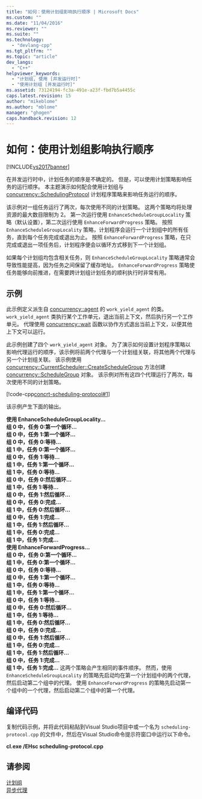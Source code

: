 ```yaml
---
title: "如何：使用计划组影响执行顺序 | Microsoft Docs"
ms.custom: ""
ms.date: "11/04/2016"
ms.reviewer: ""
ms.suite: ""
ms.technology: 
  - "devlang-cpp"
ms.tgt_pltfrm: ""
ms.topic: "article"
dev_langs: 
  - "C++"
helpviewer_keywords: 
  - "计划组, 使用 [并发运行时]"
  - "使用计划组 [并发运行时]"
ms.assetid: 73124194-fc3a-491e-a23f-fbd7b5a4455c
caps.latest.revision: 15
author: "mikeblome"
ms.author: "mblome"
manager: "ghogen"
caps.handback.revision: 12
---
```

# 如何：使用计划组影响执行顺序
[!INCLUDE[vs2017banner](../../assembler/inline/includes/vs2017banner.md)]

在并发运行时中，计划任务的顺序是不确定的。  但是，可以使用计划策略影响任务的运行顺序。  本主题演示如何配合使用计划组与 [concurrency::SchedulingProtocol](../Topic/PolicyElementKey%20Enumeration.md) 计划程序策略来影响任务运行的顺序。  
  
 该示例对一组任务运行了两次，每次使用不同的计划策略。  这两个策略均将处理资源的最大数目限制为 2。  第一次运行使用 `EnhanceScheduleGroupLocality` 策略（默认设置），第二次运行使用 `EnhanceForwardProgress` 策略。  按照 `EnhanceScheduleGroupLocality` 策略，计划程序会运行一个计划组中的所有任务，直到每个任务完成或退出为止。  按照 `EnhanceForwardProgress` 策略，在只完成或退出一项任务后，计划程序便会以循环方式移到下一个计划组。  
  
 如果每个计划组均包含相关任务，则 `EnhanceScheduleGroupLocality` 策略通常会导致性能提高，因为任务之间保留了缓存地址。  `EnhanceForwardProgress` 策略使任务能够向前推进，在需要跨计划组计划任务的顺利执行时非常有用。  
  
## 示例  
 此示例定义派生自 [concurrency::agent](../../parallel/concrt/reference/agent-class.md) 的 `work_yield_agent` 的类。  `work_yield_agent` 类执行某个工作单元，退出当前上下文，然后执行另一个工作单元。  代理使用 [concurrency::wait](../Topic/wait%20Function.md) 函数以协作方式退出当前上下文，以便其他上下文可以运行。  
  
 此示例创建了四个 `work_yield_agent` 对象。  为了演示如何设置计划程序策略以影响代理运行的顺序，该示例将前两个代理与一个计划组关联，将其他两个代理与另一个计划组关联。  该示例使用 [concurrency::CurrentScheduler::CreateScheduleGroup](../Topic/CurrentScheduler::CreateScheduleGroup%20Method.md) 方法创建 [concurrency::ScheduleGroup](../../parallel/concrt/reference/schedulegroup-class.md) 对象。  该示例对所有这四个代理运行了两次，每次使用不同的计划策略。  
  
 [!code-cpp[concrt-scheduling-protocol#1](../../parallel/concrt/codesnippet/CPP/how-to-use-schedule-groups-to-influence-order-of-execution_1.cpp)]  
  
 该示例产生下面的输出。  
  
  **使用 EnhanceScheduleGroupLocality…**  
**组 0 中，任务 0:第一个循环…**  
**组 0 中，任务 1:第一个循环…**  
**组 0 中，任务 0:等待…**  
**组 1 中，任务 0:第一个循环…**  
**组 0 中，任务 1:等待…**  
**组 1 中，任务 1:第一个循环…**  
**组 1 中，任务 0:等待…**  
**组 0 中，任务 0:然后循环…**  
**组 1 中，任务 1:等待…**  
**组 0 中，任务 1:然后循环…**  
**组 0 中，任务 0:完成…**  
**组 1 中，任务 0:然后循环…**  
**组 0 中，任务 1:完成…**  
**组 1 中，任务 1:然后循环…**  
**组 1 中，任务 0:完成…**  
**组 1 中，任务 1:完成…**  
**使用 EnhanceForwardProgress…**  
**组 0 中，任务 0:第一个循环…**  
**组 1 中，任务 0:第一个循环…**  
**组 0 中，任务 0:等待…**  
**组 0 中，任务 1:第一个循环…**  
**组 1 中，任务 0:等待…**  
**组 1 中，任务 1:第一个循环…**  
**组 0 中，任务 1:等待…**  
**组 0 中，任务 0:然后循环…**  
**组 1 中，任务 1:等待…**  
**组 1 中，任务 0:然后循环…**  
**组 0 中，任务 0:完成…**  
**组 0 中，任务 1:然后循环…**  
**组 1 中，任务 0:完成…**  
**组 1 中，任务 1:然后循环…**  
**组 0 中，任务 1:完成…**  
**组 1 中，任务 1:完成…** 这两个策略会产生相同的事件顺序。  然而，使用 `EnhanceScheduleGroupLocality` 的策略先启动均在第一个计划组中的两个代理，然后启动第二个组中的代理。  使用 `EnhanceForwardProgress` 的策略先启动第一个组中的一个代理，然后启动第二个组中的第一个代理。  
  
## 编译代码  
 复制代码示例，并将此代码粘贴到Visual Studio项目中或一个名为 `scheduling-protocol.cpp` 的文件中，然后在Visual Studio命令提示符窗口中运行以下命令。  
  
 **cl.exe \/EHsc scheduling\-protocol.cpp**  
  
## 请参阅  
 [计划组](../../parallel/concrt/schedule-groups.md)   
 [异步代理](../../parallel/concrt/asynchronous-agents.md)